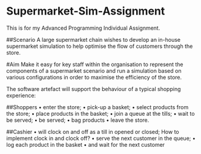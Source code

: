 # Supermarket-Sim-Assignment
This is for my Advanced Programming Individual Assignment.

##Scenario
A large supermarket chain wishes to develop an in-house supermarket simulation to help optimise the flow of customers through the store. 

#Aim 
Make it easy for key staff within the organisation to represent the components of a supermarket scenario and run a simulation based
on various configurations in order to maximise the efficiency of the store.

The software artefact will support the behaviour of a typical shopping experience: 

##Shoppers
•	enter the store; 
•	pick-up a basket; 
•	select products from the store; 
•	place products in the basket; 
•	join a queue at the tills; 
•	wait to be served;
•	be served; 
•	bag products
•	leave the store. 

##Cashier 
•	will clock on and off as a till in opened or closed; How to implement clock in and clock off?
•	serve the next customer in the queue; 
•	log each product in the basket 
•	and wait for the next customer
